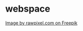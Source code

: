 # webspace
<a href="https://www.freepik.com/free-photo/sand-sea-watercolor-texture-background_15559505.htm#fromView=image_search&page=1&position=0&uuid=5cc70e8f-f903-409a-97aa-53ef4246d08e">Image by rawpixel.com on Freepik</a>
